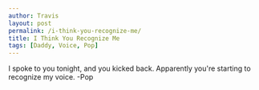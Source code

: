 ```yaml
---
author: Travis
layout: post
permalink: /i-think-you-recognize-me/
title: I Think You Recognize Me
tags: [Daddy, Voice, Pop]
---
```


I spoke to you tonight, and you kicked back. Apparently you're starting to recognize my voice.
-Pop
